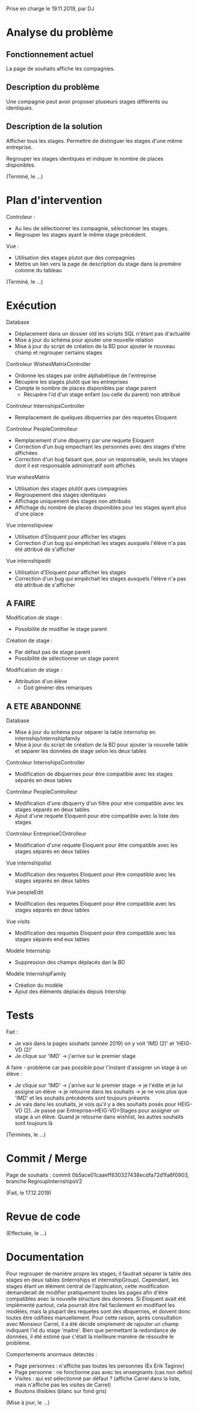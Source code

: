 Prise en charge le 19.11.2019, par DJ

# Analyse du problème

## Fonctionnement actuel

La page de souhaits affiche les compagnies.

## Description du problème

Une compagnie peut avoir proposer plusieurs stages différents ou identiques.

## Description de la solution

Afficher tous les stages. Permettre de distinguer les stages d'une même entreprise.

Regrouper les stages identiques et indiquer le nombre de places disponibles.

(Terminé, le ...)

# Plan d'intervention

Controleur :
* Au lieu de sélectionner les compagnie, sélectionner les stages.
* Regrouper les stages ayant le même stage précédent.

Vue :
* Utilisation des stages plutot que des compagnies
* Mettre un lien vers la page de description du stage dans la première colonne du tableau

(Terminé, le ...)

# Exécution
Database
* Déplacement dans un dossier old les scripts SQL n'étant pas d'actualité
* Mise à jour du schéma pour ajouter une nouvelle relation
* Mise à jour du script de création de la BD pour ajouter le nouveau champ et regrouper certains stages

Controleur WishesMatrixController
* Ordonne les stages par ordre alphabétique de l'entreprise
* Récupère les stages plutôt que les entreprises
* Compte le nombre de places disponibles par stage parent
    * Récupère l'id d'un stage enfant (ou celle du parent) non attribué

Controleur InternshipsController
* Remplacement de quelques dbquerries par des requetes Eloquent

Controleur PeopleControlleur
* Remplacement d'une dbquerry par une requete Eloquent
* Correction d'un bug empechant les personnes avec des stages d'etre affichées
* Correction d'un bug faisant que, pour un responsable, 
seuls les stages dont il est responsable administratif sont affichés

Vue wishesMatrix
* Utilisation des stages plutôt ques compagnies
* Regroupement des stages identiques
* Affichage uniquement des stages non attribués
* Affichage du nombre de places disponibles pour les stages ayant plus d'une place

Vue internshipview
* Utilisation d'Eloquent pour afficher les stages
* Correction d'un bug qui empêchait les stages auxquels l'élève n'a pas été attribué de s'afficher

Vue internshipedit
* Utilisation d'Eloquent pour afficher les stages
* Correction d'un bug qui empêchait les stages auxquels l'élève n'a pas été attribué de s'afficher

## A FAIRE
Modification de stage :
* Possibilité de modifier le stage parent
    
Création de stage :
* Par défaut pas de stage parent
* Possibilité de sélectionner un stage parent

Modification de stage :
* Attribution d'un élève
    * Doit générer des remarques
        
## A ETE ABANDONNE
Database
* Mise à jour du schéma pour séparer la table internship en internship/internshipfamily
* Mise à jour du script de création de la BD pour ajouter la nouvelle table et séparer les données de stage selon les deux tables

Controleur InternshipsController
* Modification de dbquerries pour être compatible avec les stages séparés en deux tables

Controleur PeopleControlleur
* Modification d'une dbquerry d'un filtre 
pour etre compatible avec les stages séparés en deux tables
* Ajout d'une requete Eloquent pour etre compatible avec la liste des stages

Controleur EntrepriseCOntrolleur
* Modification d'une requete Eloquent pour être compatible avec les stages séparés en deux tables

Vue internshipslist
* Modification des requetes Eloquent pour être compatible avec les stages séparés en deux tables

Vue peopleEdit
* Modification des requetes Eloquent pour être compatible avec les stages séparés en deux tables

Vue visits
* Modification des requetes Eloquent pour être compatible avec les stages séparés end eux tables

Modèle Internship
* Suppression des champs déplacés dan la BD

Modèle InternshipFamily
* Création du modèle
* Ajout des éléments déplacés depuis Intership

# Tests

Fait :
- Je vais dans la pages souhaits (année 2019) on y voit 'IMD (2)' et 'HEIG-VD (2)'
- Je clique sur 'IMD' -> j'arrive sur le premier stage

A faire - problème car pas possible pour l'instant d'assigner un stage à un élève :
- Je clique sur 'IMD' -> j'arrive sur le premier stage -> je l'édite et je lui assigne un élève -> je retourne dans les souhaits -> je ne vois plus que 'IMD' et les souhaits précédents sont toujours présents
- Je vais dans les souhaits, je vois qu'il y a des souhaits posés pour HEIG-VD (2). Je passe par Entreprise>HEIG-VD>Stages pour assigner un stage à un élève. Quand je retourne dans wishlist, les autres souhaits sont toujours là

(Terminés, le ...)

# Commit / Merge

Page de souhaits : commit 0b5ace01caaeff830327438ecdfa72d1fa6f0903, branche RegroupInternshipsV2

(Fait, le 17.12.2019)

# Revue de code

(Effectuée, le ...)

# Documentation
Pour regrouper de manière propre les stages, 
il faudrait séparer la table des stages en deux tables (internships et internshipGroup).
Cependant, les stages étant un élément central de l'application, 
cette modification demanderait de modifier pratiquement toutes les pages afin d'être compatibles avec la nouvelle structure des données.
Si Eloquent avait été implémenté partout, cela pourrait être fait facilement en modifiant les modèles, 
mais la plupart des requetes sont des dbquerries, et doivent donc toutes être odifiées manuellement.
Pour cette raison, après consultation avec Monsieur Carrel, 
il a été décidé simplement de rajouter un champ indiquant l'id du stage 'maitre'. 
Bien que permettant la redondance de données, il été estimé que c'était la meilleure manière de résoudre le problème.

Comportements anormaux détectés :
* Page personnes : n'affiche pas toutes les personnes (Ex Erik Tagirov)
* Page personne : ne fonctionne pas avec les enseignants (cas non defini)
* Visites : qui est sélectionné par défaut ? (affiche Carrel dans la liste, mais n'affiche pas les visites de Carrel)
* Boutons illisibles (blanc sur fond gris)

(Mise à jour, le ...)
